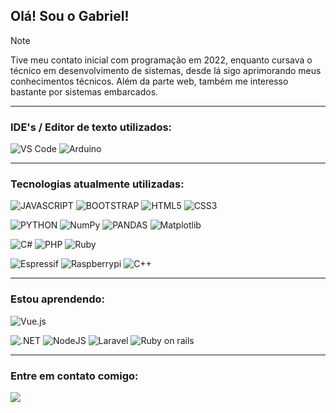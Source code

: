 <h2>Olá! Sou o Gabriel!</h2>

> [!NOTE]  
> Tive meu contato inicial com programação em 2022, enquanto cursava o técnico em desenvolvimento de sistemas, desde lá sigo aprimorando meus conhecimentos técnicos. Além da parte web, também me interesso bastante por sistemas embarcados.

<hr>
<h3>IDE's / Editor de texto utilizados:</h3>

![VS Code](https://img.shields.io/badge/Visual_Studio_Code-060909?style=for-the-badge&logo=visual%20studio%20code&logoColor=white)
![Arduino](https://img.shields.io/badge/Arduino_IDE-060909?style=for-the-badge&logo=arduino&logoColor=white)

<hr>
<h3>Tecnologias atualmente utilizadas:</h3>

![JAVASCRIPT](https://img.shields.io/badge/JavaScript-FFD43B?style=for-the-badge&logo=javascript&logoColor=grey)
![BOOTSTRAP](https://img.shields.io/badge/Bootstrap-563D7C?style=for-the-badge&logo=bootstrap&logoColor=white)
![HTML5](https://img.shields.io/badge/HTML5-E7352C?style=for-the-badge&logo=html5&logoColor=white)
![CSS3](https://img.shields.io/badge/CSS3-1572B6?style=for-the-badge&logo=css3&logoColor=white) <br>

![PYTHON](https://img.shields.io/badge/Python-FFD43B?style=for-the-badge&logo=python&logoColor=grey)
![NumPy](https://img.shields.io/badge/numpy-563D7C.svg?style=for-the-badge&logo=numpy&logoColor=white)
![PANDAS](https://img.shields.io/badge/Pandas-563D7C?style=for-the-badge&logo=pandas&logoColor=white)
![Matplotlib](https://img.shields.io/badge/Matplotlib-563D7C.svg?style=for-the-badge&logo=Matplotlib&logoColor=white) <br>

![C#](https://img.shields.io/badge/c%23-339933.svg?style=for-the-badge&logo=csharp&logoColor=white)
![PHP](https://img.shields.io/badge/PHP-E7352C?style=for-the-badge&logo=php&logoColor=white)
![Ruby](https://img.shields.io/badge/Ruby-CC342D?style=for-the-badge&logo=ruby&logoColor=white) <br>

![Espressif](https://img.shields.io/badge/espressif-E7352C.svg?style=for-the-badge&logo=espressif&logoColor=white)
![Raspberrypi](https://img.shields.io/badge/Raspberry%20Pi-A22846?style=for-the-badge&logo=Raspberry%20Pi&logoColor=white) 
![C++](https://img.shields.io/badge/c++-1572B6.svg?style=for-the-badge&logo=c%2B%2B&logoColor=white)

<hr>
<h3>Estou aprendendo:</h3>

![Vue.js](https://img.shields.io/badge/vuejs-339933.svg?style=for-the-badge&logo=vuedotjs&logoColor=white) <br>

![.NET](https://img.shields.io/badge/.NET-339933?style=for-the-badge&logo=dotnet&logoColor=white)
![NodeJS](https://img.shields.io/badge/node.js-339933?style=for-the-badge&logo=node.js&logoColor=white) 
![Laravel](https://img.shields.io/badge/laravel-E7352C.svg?style=for-the-badge&logo=laravel&logoColor=white)
![Ruby on rails](https://img.shields.io/badge/Ruby_on_Rails-CC342D?style=for-the-badge&logo=ruby-on-rails&logoColor=white) <br>

<hr>
<h3>Entre em contato comigo:</h3>
<a href="https://www.instagram.com/galvao.gabriell/"><img src="https://img.shields.io/badge/Instagram-060909?style=for-the-badge&logo=instagram&logoColor=white"></a>

